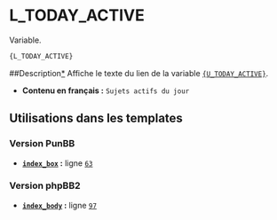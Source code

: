 # L_TODAY_ACTIVE


Variable.

```html
{L_TODAY_ACTIVE}
```

##Description[*](https://fa-tvars.appspot.com/var/L_TODAY_ACTIVE)
Affiche le texte du lien de la variable [`{U_TODAY_ACTIVE}`](U_TODAY_ACTIVE.md#readme).

* __Contenu en français :__  `Sujets actifs du jour`

## Utilisations dans les templates

### Version PunBB
* __[`index_box`](../tpl/var/punbb/index_box.md#readme) :__ ligne [`63`](../tpl/src/punbb/index_box.tpl#L63)

### Version phpBB2
* __[`index_body`](../tpl/var/subsilver/index_body.md#readme) :__ ligne [`97`](../tpl/src/subsilver/index_body.tpl#L97)